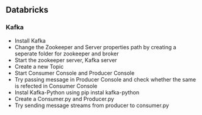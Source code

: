 ## Databricks
### Kafka
* Install Kafka 
* Change the Zookeeper and Server properties path by creating a seperate folder for zookeeper and broker
* Start the zookeeper server, Kafka server
* Create a new Topic
* Start Consumer Console and Producer Console
* Try passing message in Producer Console and check whether the same is refected in Consumer Console
* Instal Kafka-Python using pip instal kafka-python
* Create a Consumer.py and Producer.py
* Try sending message streams from producer to consumer.py